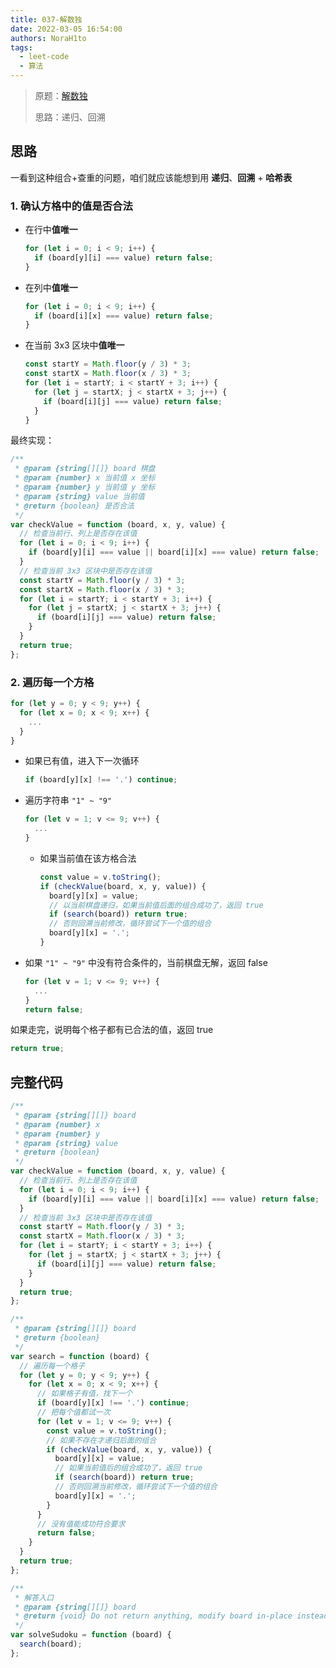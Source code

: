 ```yaml
---
title: 037-解数独
date: 2022-03-05 16:54:00
authors: NoraH1to
tags:
  - leet-code
  - 算法
---
```


> 原题：[解数独](https://leetcode-cn.com/problems/sudoku-solver/)
>
> 思路：递归、回溯

<!-- truncate -->

## 思路

一看到这种组合+查重的问题，咱们就应该能想到用 **递归**、**回溯** + **哈希表**

### 1. 确认方格中的值是否合法

- 在行中**值唯一**

  ```javascript
  for (let i = 0; i < 9; i++) {
    if (board[y][i] === value) return false;
  }
  ```

- 在列中**值唯一**

  ```javascript
  for (let i = 0; i < 9; i++) {
    if (board[i][x] === value) return false;
  }
  ```

- 在当前 3x3 区块中**值唯一**

  ```javascript
  const startY = Math.floor(y / 3) * 3;
  const startX = Math.floor(x / 3) * 3;
  for (let i = startY; i < startY + 3; i++) {
    for (let j = startX; j < startX + 3; j++) {
      if (board[i][j] === value) return false;
    }
  }
  ```

最终实现：

```javascript
/**
 * @param {string[][]} board 棋盘
 * @param {number} x 当前值 x 坐标
 * @param {number} y 当前值 y 坐标
 * @param {string} value 当前值
 * @return {boolean} 是否合法
 */
var checkValue = function (board, x, y, value) {
  // 检查当前行、列上是否存在该值
  for (let i = 0; i < 9; i++) {
    if (board[y][i] === value || board[i][x] === value) return false;
  }
  // 检查当前 3x3 区块中是否存在该值
  const startY = Math.floor(y / 3) * 3;
  const startX = Math.floor(x / 3) * 3;
  for (let i = startY; i < startY + 3; i++) {
    for (let j = startX; j < startX + 3; j++) {
      if (board[i][j] === value) return false;
    }
  }
  return true;
};
```

### 2. 遍历每一个方格

```javascript
for (let y = 0; y < 9; y++) {
  for (let x = 0; x < 9; x++) {
    ...
  }
}
```

- 如果已有值，进入下一次循环

  ```javascript
  if (board[y][x] !== '.') continue;
  ```

- 遍历字符串 `"1" ~ "9"`

  ```javascript
  for (let v = 1; v <= 9; v++) {
    ...
  }
  ```

  - 如果当前值在该方格合法

    ```javascript
    const value = v.toString();
    if (checkValue(board, x, y, value)) {
      board[y][x] = value;
      // 以当前棋盘递归，如果当前值后面的组合成功了，返回 true
      if (search(board)) return true;
      // 否则回溯当前修改，循环尝试下一个值的组合
      board[y][x] = '.';
    }
    ```

- 如果 `"1" ~ "9"` 中没有符合条件的，当前棋盘无解，返回 false

  ```javascript
  for (let v = 1; v <= 9; v++) {
    ...
  }
  return false;
  ```

如果走完，说明每个格子都有已合法的值，返回 true

```javascript
return true;
```

## 完整代码

```javascript
/**
 * @param {string[][]} board
 * @param {number} x
 * @param {number} y
 * @param {string} value
 * @return {boolean}
 */
var checkValue = function (board, x, y, value) {
  // 检查当前行、列上是否存在该值
  for (let i = 0; i < 9; i++) {
    if (board[y][i] === value || board[i][x] === value) return false;
  }
  // 检查当前 3x3 区块中是否存在该值
  const startY = Math.floor(y / 3) * 3;
  const startX = Math.floor(x / 3) * 3;
  for (let i = startY; i < startY + 3; i++) {
    for (let j = startX; j < startX + 3; j++) {
      if (board[i][j] === value) return false;
    }
  }
  return true;
};

/**
 * @param {string[][]} board
 * @return {boolean}
 */
var search = function (board) {
  // 遍历每一个格子
  for (let y = 0; y < 9; y++) {
    for (let x = 0; x < 9; x++) {
      // 如果格子有值，找下一个
      if (board[y][x] !== '.') continue;
      // 把每个值都试一次
      for (let v = 1; v <= 9; v++) {
        const value = v.toString();
        // 如果不存在才递归后面的组合
        if (checkValue(board, x, y, value)) {
          board[y][x] = value;
          // 如果当前值后的组合成功了，返回 true
          if (search(board)) return true;
          // 否则回溯当前修改，循环尝试下一个值的组合
          board[y][x] = '.';
        }
      }
      // 没有值能成功符合要求
      return false;
    }
  }
  return true;
};

/**
 * 解答入口
 * @param {string[][]} board
 * @return {void} Do not return anything, modify board in-place instead.
 */
var solveSudoku = function (board) {
  search(board);
};
```
